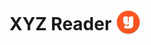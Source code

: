 # XYZ Reader  <img height="40px" style="vertical-align:text-bottom" src="/XYZReader/src/main/res/mipmap-xxhdpi/ic_launcher.png"/>
